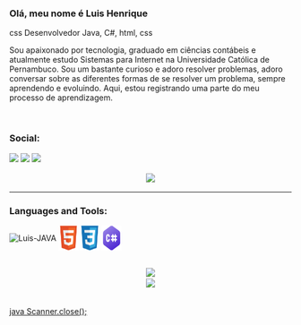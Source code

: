 ### Olá, meu nome é Luis Henrique

css
Desenvolvedor Java, C#, html, css


<p>Sou apaixonado por tecnologia, graduado em ciências contábeis e atualmente estudo Sistemas para Internet na Universidade Católica de Pernambuco. Sou um bastante curioso e adoro resolver problemas, adoro conversar sobre as diferentes formas de se resolver um problema, sempre aprendendo e evoluindo. Aqui, estou registrando uma parte do meu processo de aprendizagem. </p><br/>



<h3 align="left">Social:</h3>
  <div>
  <a href="https://www.instagram.com/luishmenezees/" target="_blank"><img src="https://upload.wikimedia.org/wikipedia/commons/thumb/a/a5/Instagram_icon.png/600px-Instagram_icon.png" width="35px" target="_blank"></a>
  <a href = "mailto:luishpmenezes@hotmail.com"><img src="https://cdn1.iconfinder.com/data/icons/application-file-formats/128/microsoft-outlook-512.png" width="35px" target="_blank"></a>
  <a href="https://www.linkedin.com/in/luis-henrique-008a39246" target="_blank"><img src="https://static-00.iconduck.com/assets.00/linkedin-icon-2048x2048-ya5g47j2.png" width="35px" target="_blank"></a> 
 </div>
</div>
<br>
 <div align="center"> 
  <img src="https://gifs.eco.br/wp-content/uploads/2022/06/gifs-lofi-em-loop-1.gif" width="50%">
  </div>
<hr>
  <p></p>
<h3 align="left">Languages and Tools:</h3>
  <div>
  <img align="center" alt="Luis-JAVA" height="45" width="35" src="https://cdn.jsdelivr.net/gh/devicons/devicon/icons/java/java-original.svg" />
   <img align="center" alt="Luis-HTML" height="45" width="35" src="https://raw.githubusercontent.com/devicons/devicon/master/icons/html5/html5-original.svg">
  <img align="center" alt="Luis-CSS" height="45" width="35" src="https://raw.githubusercontent.com/devicons/devicon/master/icons/css3/css3-original.svg">
  <img align="center" alt="Luis-CSS" height="45" width="35" src="https://raw.githubusercontent.com/github/explore/31ea1181d4a76262931a39ca68e0203774a69b60/topics/csharp/csharp.png">
         
   </div>
  <p></p>
<div> 
<br>
<div align="center">
  <a href="https://github.com/luishmenezes">
  <img height="180em" src="https://github-readme-stats.vercel.app/api/top-langs/?username=luishmenezes&layout=compact&langs_count=7&theme=dark"/>
</div>

 <div align="center"><img height="150em" src="https://github-readme-streak-stats.herokuapp.com?user=luishmenezes&theme=radical&border_radius=5"/></div>


<br>

<p></p>
   
java
  Scanner.close();
